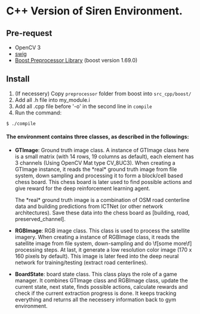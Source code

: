 # C++ Version of Siren Environment.

## Pre-request
- OpenCV 3
- [swig](http://www.swig.org)
- [Boost Preprocessor Library](https://www.boost.org) (boost version 1.69.0)

## Install
1. (If necessery) Copy `preprocessor` folder from boost into `src_cpp/boost/`
2. Add all .h file into my_module.i
3. Add all .cpp file before '-o' in the second line in `compile`
4. Run the command:

```
$ ./compile
```
 
#### The environment contains three classes, as described in the followings:
 
- **GTImage**: Ground truth image class. A instance of GTImage class here is a small matrix (with 14 rows, 19 columns as default), each element has 3 channels (Using OpenCV Mat type CV_8UC3). When creating a GTImage instance, it reads the \*real\* ground truth image from file system, down sampling and processing it to form a block/cell based chess board. This chess board is later used to find possible actions and give reward for the deep reinforcement learning agent.

    The \*real\* ground truth image is a combination of OSM road centerline data and building predictions from ICTNet (or other network architectures). Save these data into the chess board as [building, road, preserved_channel].
 
- **RGBImage**: RGB image class. This class is used to process the satellite imagery. When creating a instance of RGBImage class, it reads the satellite image from file system, down-sampling and do \f[some more\f] processing steps. At last, it generate a low resolution color image (170 x 160 pixels by default). This image is later feed into the deep neural network for training/testing (extract road centerlines).
 
- **BoardState**: board state class. This class plays the role of a game manager. It combines
    GTImage class and RGBImage class, update the current state, next state, finds possible
    actions, calculate rewards and check if the current extraction progress is done. It keeps
    tracking everything and returns all the necessery information back to gym environment.
    
